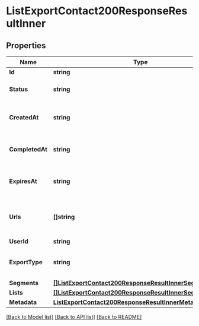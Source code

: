 # ListExportContact200ResponseResultInner

## Properties

Name | Type | Description | Notes
------------ | ------------- | ------------- | -------------
**Id** | **string** | Export jobs ID. |[optional] 
**Status** | **string** | Allowed values: `pending`, `ready`, or `failure`. |[optional] 
**CreatedAt** | **string** | This ISO8601 timestamp when the export was created. |[optional] 
**CompletedAt** | **string** | This ISO8601 timestamp when the export was completed. |[optional] 
**ExpiresAt** | **string** | This ISO8601 timestamp when the export expires. |[optional] 
**Urls** | **[]string** | One or more download URLs for the contact file(s) if the status is `ready`. |[optional] 
**UserId** | **string** | User ID. |[optional] 
**ExportType** | **string** | Allowed types: `contacts_export`, `list_export`, or `segment_export`. |[optional] 
**Segments** | [**[]ListExportContact200ResponseResultInnerSegmentsInner**](ListExportContact200ResponseResultInnerSegmentsInner.md) |  |[optional] 
**Lists** | [**[]ListExportContact200ResponseResultInnerSegmentsInner**](ListExportContact200ResponseResultInnerSegmentsInner.md) |  |[optional] 
**Metadata** | [**ListExportContact200ResponseResultInnerMetadata**](ListExportContact200ResponseResultInnerMetadata.md) |  |[optional] 

[[Back to Model list]](../README.md#documentation-for-models) [[Back to API list]](../README.md#documentation-for-api-endpoints) [[Back to README]](../README.md)


